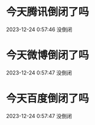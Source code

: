 # 今天腾讯倒闭了吗

2023-12-24 0:57:46 没倒闭

# 今天微博倒闭了吗

2023-12-24 0:57:47 没倒闭

# 今天百度倒闭了吗

2023-12-24 0:57:47 没倒闭

